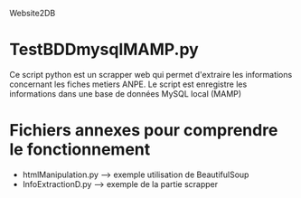 Website2DB

# TestBDDmysqlMAMP.py

Ce script python est un scrapper web qui permet d'extraire les informations concernant les fiches metiers ANPE.
Le script est enregistre les informations dans une base de données MySQL local (MAMP)

# Fichiers annexes pour comprendre le fonctionnement
* htmlManipulation.py --> exemple utilisation de BeautifulSoup
* InfoExtractionD.py  --> exemple de la partie scrapper 
